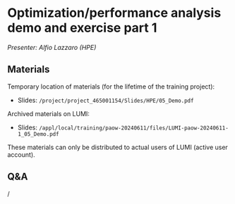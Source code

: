 # Optimization/performance analysis demo and exercise part 1

*Presenter: Alfio Lazzaro (HPE)*

## Materials

Temporary location of materials (for the lifetime of the training project):

-   Slides: `/project/project_465001154/Slides/HPE/05_Demo.pdf`

Archived materials on LUMI:

-   Slides: `/appl/local/training/paow-20240611/files/LUMI-paow-20240611-1_05_Demo.pdf`

<!--
-   Recording: `/appl/local/training/paow-20240611/recordings/1_05_PerformanceAnalysisAtWork_1.mp4`
-->

These materials can only be distributed to actual users of LUMI (active user account).


## Q&A

/
